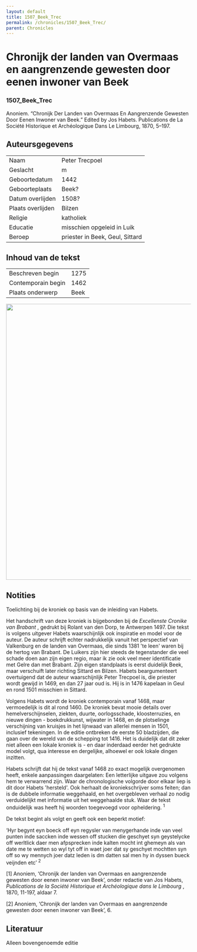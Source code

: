 ```yaml
---
layout: default
title: 1507_Beek_Trec
permalink: /chronicles/1507_Beek_Trec/
parent: Chronicles
--- 
```



# Chronijk der landen van Overmaas en aangrenzende gewesten door eenen inwoner van Beek 

### 1507_Beek_Trec 

Anoniem. “Chronijk Der Landen van Overmaas En Aangrenzende Gewesten Door Eenen Inwoner van Beek.” Edited by Jos Habets. Publications de La Société Historique et Archéologique Dans Le Limbourg, 1870, 5–197. 

## Auteursgegevens 

| | | 
| --------------- | --------------- | 
| Naam | Peter Trecpoel | 
| Geslacht | m | 
| Geboortedatum | 1442 | 
| Geboorteplaats | Beek? | 
| Datum overlijden | 1508? | 
| Plaats overlijden | Bilzen | 
| Religie | katholiek | 
| Educatie | misschien opgeleid in Luik | 
| Beroep | priester in Beek, Geul, Sittard | 

## Inhoud van de tekst 

| | | 
| --------------- | --------------- | 
| Beschreven begin | 1275 | 
| Contemporain begin | 1462 | 
| Plaats onderwerp | Beek | 

[<img src="..\..\barplots_chronicles\1507_Beek_Trec.jpg" width="750"/>](..\..\barplots_chronicles\1507_Beek_Trec.jpg) 

## Notities 

Toelichting bij de kroniek op basis van de inleiding van Habets.

Het handschrift van deze kroniek is bijgebonden bij de _Excellenste Cronike van Brabant_ , gedrukt bij Rolant van den Dorp, te Antwerpen 1497. Die tekst is volgens uitgever Habets waarschijnlijk ook inspiratie en model voor de auteur.
De auteur schrijft echter nadrukkelijk vanuit het perspectief van Valkenburg en de landen van Overmaas, die sinds 1381 'te leen' waren bij de hertog van Brabant. De Luikers zijn hier steeds de tegenstander die veel schade doen aan zijn eigen regio, maar ik zie ook veel meer identificatie met Gelre dan met Brabant. Zijn eigen standplaats is eerst duidelijk Beek, maar verschuift later richting Sittard en Bilzen. Habets beargumenteert overtuigend dat de auteur waarschijnlijk Peter Trecpoel is, die priester wordt gewijd in 1469, en dan 27 jaar oud is. Hij is in 1476 kapelaan in Geul en rond 1501 misschien in Sittard.

Volgens Habets wordt de kroniek contemporain vanaf 1468, maar vermoedelijk is dit al rond 1460. De kroniek bevat mooie details over hemelverschijnselen, ziekten, duurte, oorlogsschade, kloosterruzies, en nieuwe dingen - boekdrukkunst, wijwater in 1468, en de plotselinge verschijning van kruisjes in het lijnwaad van allerlei mensen in 1501, inclusief tekeningen. In de editie ontbreken de eerste 50 bladzijden, die gaan over de wereld van de schepping tot 1416. Het is duidelijk dat dit zeker niet alleen een lokale kroniek is - en daar inderdaad eerder het gedrukte model volgt, qua interesse en dergelijke, alhoewel er ook lokale dingen inzitten.

Habets schrijft dat hij de tekst vanaf 1468 zo exact mogelijk overgenomen
heeft, enkele aanpassingen daargelaten: Een letterlijke uitgave zou volgens
hem te verwarrend zijn. Waar de chronologische volgorde door elkaar liep is dit door Habets 'hersteld'. Ook herhaalt de kroniekschrijver soms feiten; dan is de dubbele informatie weggehaald, en het overgebleven verhaal zo nodig verduidelijkt met informatie uit het weggehaalde stuk. Waar de tekst onduidelijk was heeft hij woorden
toegevoegd voor opheldering. <sup>1</sup>

De tekst begint als volgt en geeft ook een beperkt motief:

‘Hyr begynt eyn boeck off eyn regysler van menygerhande inde van veel punten inde saccken inde wessen off stucken die geschyet syn geystelycke off werltlick daer men afpsprecken inde kalten mocht int ghemeyn als van date me te wetten so wyl tyt off in waet joer dat sy geschyet mochtten syn off so wy mennych joer datz leden is dm datten sal men hy in dyssen bueck veijnden etc’
<sup>2</sup>

[1] Anoniem, ‘Chronijk der landen van Overmaas en aangrenzende gewesten door eenen inwoner van Beek’, onder redactie van Jos Habets, _Publications de la Société Historique et Archéologique dans le Limbourg_ , 1870, 11-197, aldaar
7.

[2] Anoniem, ‘Chronijk der landen van Overmaas en aangrenzende gewesten door eenen inwoner van Beek’, 6.



## Literatuur 
Alleen bovengenoemde editie

